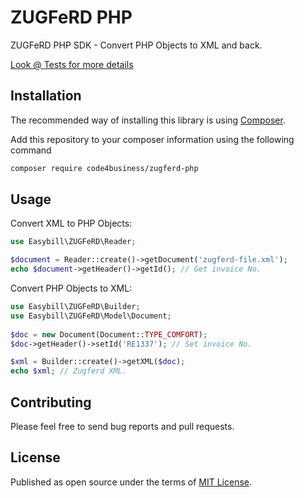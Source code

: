 ZUGFeRD PHP
===========

ZUGFeRD PHP SDK - Convert PHP Objects to XML and back.

[Look @ Tests for more details](tests)

## Installation
The recommended way of installing this library is using [Composer](http://getcomposer.org/). 

Add this repository to your composer information using the following command

```bash
composer require code4business/zugferd-php
```

## Usage

Convert XML to PHP Objects:

```php
use Easybill\ZUGFeRD\Reader;

$document = Reader::create()->getDocument('zugferd-file.xml');
echo $document->getHeader()->getId(); // Get invoice No.
```

Convert PHP Objects to XML:

```php
use Easybill\ZUGFeRD\Builder;
use Easybill\ZUGFeRD\Model\Document;
 
$doc = new Document(Document::TYPE_COMFORT);
$doc->getHeader()->setId('RE1337'); // Set invoice No.

$xml = Builder::create()->getXML($doc);
echo $xml; // Zugferd XML.
```

## Contributing

Please feel free to send bug reports and pull requests.

## License

Published as open source under the terms of [MIT License](http://opensource.org/licenses/MIT).